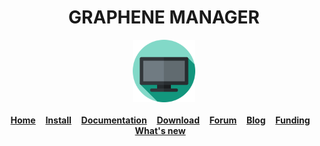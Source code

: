 

   
   
   <div align="center">
   <h1>GRAPHENE MANAGER</h1><a href="https://github.com/giampaolo/psutil"><img src="https://github.com/abdimk/Graphene/blob/V0.0.5/custom_UI/icons/tv.svg"  width="100" height="100" /></a>
        <br />
        <br />
        <a href="https://github.com/giampaolo/psutil"><b>Home</b></a>&nbsp;&nbsp;&nbsp;
        <a href="https://github.com/giampaolo/psutil/blob/master/INSTALL.rst"><b>Install</b></a>&nbsp;&nbsp;&nbsp;
        <a href="https://psutil.readthedocs.io/"><b>Documentation</b></a>&nbsp;&nbsp;&nbsp;
        <a href="https://pypi.org/project/psutil/#files"><b>Download</b></a>&nbsp;&nbsp;&nbsp;
        <a href="https://groups.google.com/g/psutil"><b>Forum</b></a>&nbsp;&nbsp;&nbsp;
        <a href="https://gmpy.dev/tags/psutil"><b>Blog</b></a>&nbsp;&nbsp;&nbsp;
        <a href="#funding"><b>Funding</b></a>&nbsp;&nbsp;&nbsp;
        <a href="https://github.com/giampaolo/psutil/blob/master/HISTORY.rst"><b>What's new</b></a>&nbsp;&nbsp;&nbsp;
    </div>
